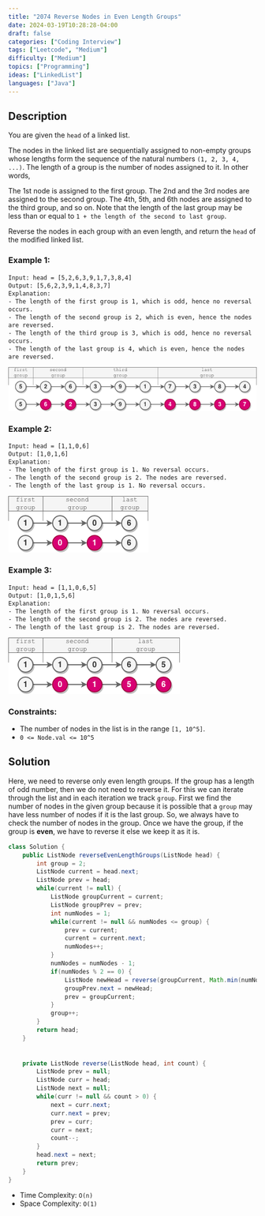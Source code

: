 ```yaml
---
title: "2074 Reverse Nodes in Even Length Groups"
date: 2024-03-19T10:28:28-04:00
draft: false
categories: ["Coding Interview"]
tags: ["Leetcode", "Medium"]
difficulty: ["Medium"]
topics: ["Programming"]
ideas: ["LinkedList"]
languages: ["Java"]
---
```


## Description

You are given the `head` of a linked list.

The nodes in the linked list are sequentially assigned to non-empty groups whose lengths form the sequence of the natural numbers `(1, 2, 3, 4, ...)`. The length of a group is the number of nodes assigned to it. In other words,

The 1st node is assigned to the first group.
The 2nd and the 3rd nodes are assigned to the second group.
The 4th, 5th, and 6th nodes are assigned to the third group, and so on.
Note that the length of the last group may be less than or equal to `1 + the length of the second to last group`.

Reverse the nodes in each group with an even length, and return the `head` of the modified linked list.

### Example 1:

```
Input: head = [5,2,6,3,9,1,7,3,8,4]
Output: [5,6,2,3,9,1,4,8,3,7]
Explanation:
- The length of the first group is 1, which is odd, hence no reversal occurs.
- The length of the second group is 2, which is even, hence the nodes are reversed.
- The length of the third group is 3, which is odd, hence no reversal occurs.
- The length of the last group is 4, which is even, hence the nodes are reversed.
```

![Example 1](./example1.png "Example 1 for Reverse Nodes in Even Length Groups")

### Example 2:

```
Input: head = [1,1,0,6]
Output: [1,0,1,6]
Explanation:
- The length of the first group is 1. No reversal occurs.
- The length of the second group is 2. The nodes are reversed.
- The length of the last group is 1. No reversal occurs.
```

![Example 2](./example2.png "Example 2 for Reverse Nodes in Even Length Groups")

### Example 3:

```
Input: head = [1,1,0,6,5]
Output: [1,0,1,5,6]
Explanation:
- The length of the first group is 1. No reversal occurs.
- The length of the second group is 2. The nodes are reversed.
- The length of the last group is 2. The nodes are reversed.
```

![Example 3](./example3.png "Example 3 for Reverse Nodes in Even Length Groups")

### Constraints:

- The number of nodes in the list is in the range `[1, 10^5]`.
- `0 <= Node.val <= 10^5`

## Solution

Here, we need to reverse only even length groups. If the group has a length of odd number, then we do not need to reverse it. For this we can iterate through the list and in each iteration we track `group`. First we find the number of nodes in the given group because it is possible that a `group` may have less number of nodes if it is the last group. So, we always have to check the number of nodes in the group. Once we have the group, if the group is **even**, we have to reverse it else we keep it as it is.

```java
class Solution {
    public ListNode reverseEvenLengthGroups(ListNode head) {
        int group = 2;
        ListNode current = head.next;
        ListNode prev = head;
        while(current != null) {
            ListNode groupCurrent = current;
            ListNode groupPrev = prev;
            int numNodes = 1;
            while(current != null && numNodes <= group) {
                prev = current;
                current = current.next;
                numNodes++;
            }
            numNodes = numNodes - 1;
            if(numNodes % 2 == 0) {
                ListNode newHead = reverse(groupCurrent, Math.min(numNodes, group));
                groupPrev.next = newHead;
                prev = groupCurrent;
            }
            group++;
        }
        return head;
    }


    private ListNode reverse(ListNode head, int count) {
        ListNode prev = null;
        ListNode curr = head;
        ListNode next = null;
        while(curr != null && count > 0) {
            next = curr.next;
            curr.next = prev;
            prev = curr;
            curr = next;
            count--;
        }
        head.next = next;
        return prev;
    }
}
```

- Time Complexity: `O(n)`
- Space Complexity: `O(1)`